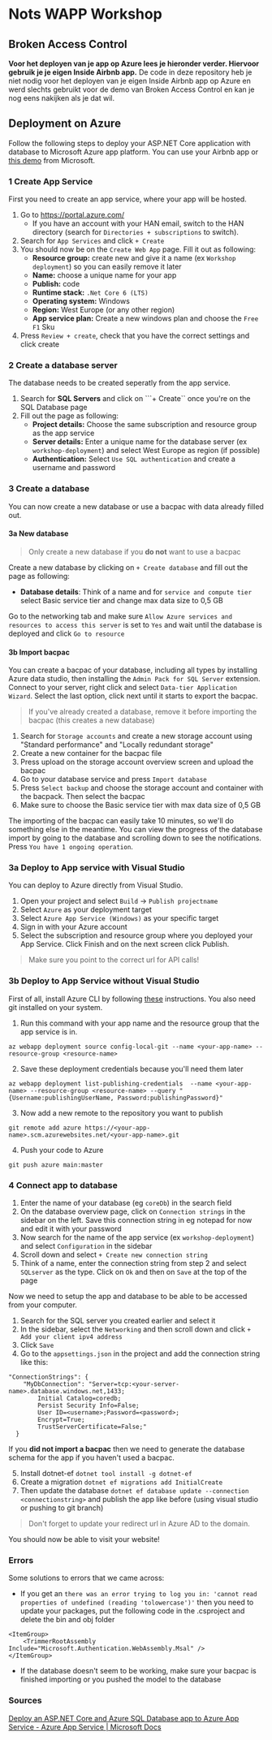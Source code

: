 # Nots WAPP Workshop

## Broken Access Control

**Voor het deployen van je app op Azure lees je hieronder verder. Hiervoor gebruik je je eigen Inside Airbnb app.** De code in deze repository heb je niet nodig voor het deployen van je eigen Inside Airbnb app op Azure en werd slechts gebruikt voor de demo van Broken Access Control en kan je nog eens nakijken als je dat wil.

## Deployment on Azure

Follow the following steps to deploy your ASP.NET Core application with database to Microsoft Azure app platform. You can use your Airbnb app or [this demo](https://github.com/Azure-Samples/msdocs-app-service-sqldb-dotnetcore/archive/refs/heads/main.zip) from Microsoft.

### 1 Create App Service

First you need to create an app service, where your app will be hosted.

1. Go to https://portal.azure.com/
	 - If you have an account with your HAN email, switch to the HAN directory (search for ``Directories + subscriptions`` to switch).
2. Search for ``App Services`` and click ``+ Create``
3. You should now be on the ``Create Web App`` page. Fill it out as following:
	- **Resource group:** create new and give it a name (ex ``Workshop deployment``) so you can easily remove it later
	- **Name:** choose a unique name for your app
	- **Publish:** code
	- **Runtime stack:** ``.Net Core 6 (LTS)``
	- **Operating system:** Windows
	- **Region:** West Europe (or any other region)
	- **App service plan:** Create a new windows plan and choose the ``Free F1`` Sku 
4. Press ``Review + create``, check that you have the correct settings and click create

### 2 Create a database server

The database needs to be created seperatly from the app service.

1. Search for **SQL Servers** and click on ```+ Create`` once you're on the SQL Database page
2. Fill out the page as following:
	- **Project details:** Choose the same subscription and resource group as the app service
	- **Server details:** Enter a unique name for the database server (ex ``workshop-deployment``) and select West Europe as region (if possible)
	- **Authentication:** Select ``Use SQL authentication`` and create a username and password

### 3 Create a database

You can now create a new database or use a bacpac with data already filled out.

#### 3a New database

 > Only create a new database if you **do not** want to use a bacpac

Create a new database by clicking on ``+ Create database`` and fill out the page as following:
 - **Database details**: Think of a name and for ``service and compute tier`` select Basic service tier and change max data size to 0,5 GB

Go to the networking tab and make sure ``Allow Azure services and resources to access this server`` is set to ``Yes`` and wait until the database is deployed and click ``Go to resource``
	
#### 3b Import bacpac

You can create a bacpac of your database, including all types by installing Azure data studio, then installing the ``Admin Pack for SQL Server`` extension. Connect to your server, right click and select ``Data-tier Application Wizard``. Select the last option, click next until it starts to export the bacpac.

> If you've already created a database, remove it before importing the bacpac (this creates a new database)

1. Search for ``Storage accounts`` and create a new storage account using "Standard performance" and "Locally redundant storage"
2. Create a new container for the bacpac file
3. Press upload on the storage account overview screen and upload the bacpac
4. Go to your database service and press ``Import database``
5. Press ``Select backup``  and choose the storage account and container with the bacpack. Then select the bacpac
6. Make sure to choose the Basic service tier with max data size of 0,5 GB

The importing of the bacpac can easily take 10 minutes, so we'll do something else in the meantime. You can view the progress of the database import by going to the database and scrolling down to see the notifications. Press ``You have 1 ongoing operation``.

### 3a Deploy to App service with Visual Studio

You can deploy to Azure directly from Visual Studio.

1. Open your project and select ``Build`` -> ``Publish projectname``
2. Select ``Azure`` as your deployment target
3. Select ``Azure App Service (Windows)`` as your specific target
4. Sign in with your Azure account
5. Select the subscription and resource group where you deployed your App Service. Click Finish and on the next screen click Publish.

 > Make sure you point to the correct url for API calls!

### 3b Deploy to App Service without Visual Studio

First of all, install Azure CLI by following [these](https://docs.microsoft.com/en-us/cli/azure/install-azure-cli#install) instructions. You also need git installed on your system.

1. Run this command with your app name and the resource group that the app service is in.

``az webapp deployment source config-local-git --name <your-app-name> --resource-group <resource-name>``

2. Save these deployment credentials because you'll need them later

``az webapp deployment list-publishing-credentials  --name <your-app-name> --resource-group <resource-name> --query "{Username:publishingUserName, Password:publishingPassword}"``

3. Now add a new remote to the repository you want to publish

``git remote add azure https://<your-app-name>.scm.azurewebsites.net/<your-app-name>.git``

4. Push your code to Azure

``git push azure main:master``

### 4 Connect app to database

1. Enter the name of your database (eg ``coreDb``) in the search field
2. On the database overview page, click on ``Connection strings`` in the sidebar on the left. Save this connection string in eg notepad for now and edit it with your password
3. Now search for the name of the app service (ex ``workshop-deployment``) and select ``Configuration`` in the sidebar
4. Scroll down and select ``+ Create new connection string``
5. Think of a name, enter the connection string from step 2 and select ``SQLserver`` as the type. Click on ``Ok`` and then on ``Save`` at the top of the page

Now we need to setup the app and database to be able to be accessed from your computer.

1. Search for the SQL server you created earlier and select it
2. In the sidebar, select the ``Networking`` and then scroll down and click ``+ Add your client ipv4 address``
3. Click ``Save``
4. Go to the ``appsettings.json`` in the project and add the connection string like this:

```
"ConnectionStrings": {
    "MyDbConnection": "Server=tcp:<your-server-name>.database.windows.net,1433;
        Initial Catalog=coredb;
        Persist Security Info=False;
        User ID=<username>;Password=<password>;
        Encrypt=True;
        TrustServerCertificate=False;"
  }
  ```
  
If you **did not import a bacpac** then we need to generate the database schema for the app if you haven't used a bacpac.

5. Install dotnet-ef ``dotnet tool install -g dotnet-ef``
6. Create a migration ``dotnet ef migrations add InitialCreate ``
7. Then update the database ``dotnet ef database update --connection <connectionstring>`` and publish the app like before (using visual studio or pushing to git branch)

 > Don't forget to update your redirect url in Azure AD to the domain.

You should now be able to visit your website!

### Errors

Some solutions to errors that we came across:

 - If you get an ``there was an error trying to log you in: 'cannot read properties of undefined (reading 'tolowercase')'`` then you need to update your packages, put the following code in the .csproject and delete the bin and obj folder
```
<ItemGroup>
	<TrimmerRootAssembly Include="Microsoft.Authentication.WebAssembly.Msal" />
</ItemGroup>
```
 - If the database doesn't seem to be working, make sure your bacpac is finished importing or you pushed the model to the database

### Sources

[Deploy an ASP.NET Core and Azure SQL Database app to Azure App Service - Azure App Service | Microsoft Docs](https://docs.microsoft.com/en-us/azure/app-service/tutorial-dotnetcore-sqldb-app?tabs=azure-portal%2Cvisualstudio-deploy%2Cdeploy-instructions-azure-portal%2Cazure-portal-logs%2Cazure-portal-resources)
